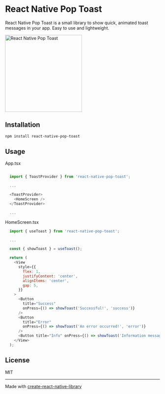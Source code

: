 
# React Native Pop Toast

React Native Pop Toast is a small library to show quick, animated toast messages in your app. Easy to use and lightweight.

<img src="https://github.com/user-attachments/assets/c5f5e4f3-c13d-4efd-b977-0e0bac3332de" width="250" alt="React Native Pop Toast" />



## Installation


```sh
npm install react-native-pop-toast
```


## Usage

App.tsx

```js

  import { ToastProvider } from 'react-native-pop-toast';

  ...

  <ToastProvider>
    <HomeScreen />
  </ToastProvider>

  ...


```

HomeScreen.tsx

```js
  import { useToast } from 'react-native-pop-toast';

  ...

  const { showToast } = useToast();

  return (
    <View
      style={{
        flex: 1,
        justifyContent: 'center',
        alignItems: 'center',
        gap: 5,
      }}
    >
      <Button
        title="Success"
        onPress={() => showToast('Successful!', 'success')}
      />
      <Button
        title="Error"
        onPress={() => showToast('An error occurred!', 'error')}
      />
      <Button title="Info" onPress={() => showToast('Information message')} />
    </View>
  );
```


## License

MIT

---

Made with [create-react-native-library](https://github.com/callstack/react-native-builder-bob)
